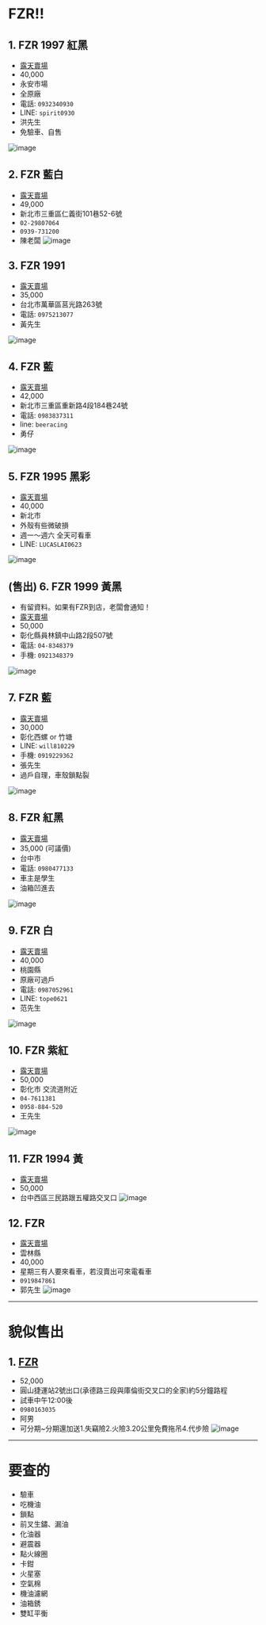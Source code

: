 FZR!!
=====

## 1. FZR 1997 紅黑

- [露天賣場](http://goods.ruten.com.tw/item/show?21443542746530)
- 40,000
- 永安市場
- 全原廠
- 電話: `0932340930`
- LINE: `spirit0930`
- 洪先生
- 免驗車、自售 

![image](http://img.ruten.com.tw/s2/a/05/a2/21443542746530_399.jpg)

## 2. FZR 藍白

- [露天賣場](http://goods.ruten.com.tw/item/show?21405087010378)
- 49,000
- 新北市三重區仁義街101巷52-6號
- `02-29807064`
- `0939-731200`
- 陳老闆
![image](http://img.ruten.com.tw/s2/5/9e/4a/21405087010378_814.jpg)

## 3. FZR 1991

- [露天賣場](http://goods.ruten.com.tw/item/show?21445677839466)
- 35,000
- 台北市萬華區莒光路263號
- 電話: `0975213077`
- 黃先生

![image](http://img.ruten.com.tw/s2/c/f4/6a/21445677839466_265.jpg)

## 4. FZR 藍

- [露天賣場](http://goods.ruten.com.tw/item/show?21442515513788)
- 42,000
- 新北市三重區重新路4段184巷24號
- 電話: `0983837311`
- line: `beeracing`
- 勇仔

![image](http://img.ruten.com.tw/s2/f/b1/bc/21442515513788_39.jpg)

## 5. FZR 1995 黑彩

- [露天賣場](http://goods.ruten.com.tw/item/show?21445641945397)
- 40,000
- 新北市
- 外殼有些微破損
- 週一～週六 全天可看車
- LINE: `LUCASLAI0623`

![image](http://img.ruten.com.tw/s1/9/41/35/21445641945397_550.jpg)


## (售出) 6. FZR 1999 黃黑

- 有留資料。如果有FZR到店，老闆會通知！
- [露天賣場](http://goods.ruten.com.tw/item/show?21447808520540)
- 50,000
- 彰化縣員林鎮中山路2段507號
- 電話: `04-8348379`
- 手機: `0921348379`

![image](http://img.ruten.com.tw/s2/c/91/5c/21447808520540_553.jpg)

## 7. FZR 藍

- [露天賣場](http://goods.ruten.com.tw/item/show?21408121120664)
- 30,000
- 彰化西螺 or 竹塘
- LINE: `will810229`
- 手機: `0919229362`
- 張先生
- 過戶自理，車殼鎖點裂

![image](http://img.ruten.com.tw/s2/e/77/98/21408121120664_726.jpg)

## 8. FZR 紅黑

- [露天賣場](http://goods.ruten.com.tw/item/show?21104115236220)
- 35,000 (可議價)
- 台中市
- 電話: `0980477133`
- 車主是學生
- 油箱凹進去

![image](http://img.ruten.com.tw/s2/9/85/7c/21104115236220_233.jpg)

## 9. FZR 白

- [露天賣場](http://goods.ruten.com.tw/item/show?21401199766758)
- 40,000
- 桃園縣
- 原廠可過戶
- 電話: `0987052961`
- LINE: `tope0621`
- 范先生

![image](http://img.ruten.com.tw/s2/2/fc/e6/21401199766758_528.jpg)

## 10. FZR 紫紅

- [露天賣場](http://goods.ruten.com.tw/item/show?21003092194898)
- 50,000
- 彰化市  交流道附近
- `04-7611381`
- `0958-884-520`
- 王先生

![image](http://img.ruten.com.tw/s2/f/26/52/21003092194898_536.jpg)

## 11. FZR 1994 黃

- [露天賣場](http://goods.ruten.com.tw/item/show?21407145695598)
- 50,000
- 台中西區三民路跟五權路交叉口
![image](http://img.ruten.com.tw/s2/a/a9/6e/21407145695598_782.jpg)

## 12. FZR

- [露天賣場](http://goods.ruten.com.tw/item/show?21447764434567)
- 雲林縣
- 40,000
- 星期三有人要來看車，若沒賣出可來電看車
- `0919847861`
- 郭先生
![image](http://img.ruten.com.tw/s1/b/de/87/21447764434567_117.jpg)


---

貌似售出
=======

## 1. [FZR](http://goods.ruten.com.tw/item/show?21208218873552)

- 52,000
- 圓山捷運站2號出口(承德路三段與庫倫街交叉口的全家)約5分鐘路程
- 試車中午12:00後
- `0980163035`
- 阿男
- 可分期~分期還加送1.失竊險2.火險3.20公里免費拖吊4.代步險
![image](http://img.ruten.com.tw/s2/2/0e/d0/21208218873552_939.jpg)



---

要查的
=====

- 驗車
- 吃機油
- 鎖點
- 前叉生鏽、漏油
- 化油器
- 避震器
- 點火線圈
- 卡鉗
- 火星塞
- 空氣棉
- 機油濾網
- 油箱銹
- 雙缸平衡
